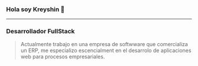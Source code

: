 ### Hola soy Kreyshin 👋
---
### Desarrollador FullStack

>Actualmente trabajo en una empresa de softwware que comercializa un ERP, me especializo escencialment en el desarrolo de aplicaciones web para procesos empresariales.

 
<!--
**Kreyshin/Kreyshin** is a ✨ _special_ ✨ repository because its `README.md` (this file) appears on your GitHub profile.

Here are some ideas to get you started:

- 🔭 I’m currently working on ...
- 🌱 I’m currently learning ...
- 👯 I’m looking to collaborate on ...
- 🤔 I’m looking for help with ...
- 💬 Ask me about ...
- 📫 How to reach me: ...
- 😄 Pronouns: ...
- ⚡ Fun fact: ...
-->
